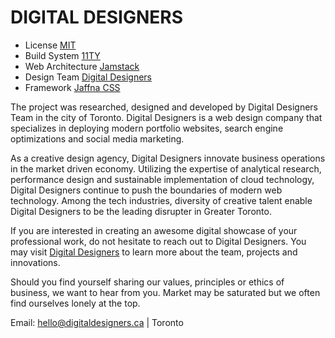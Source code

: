 # DIGITAL DESIGNERS

- License [MIT](https://kiri-vadivelu.ca/license.txt)
- Build System [11TY](https://11ty.dev/)
- Web Architecture [Jamstack](https://jamstack.org/)
- Design Team [Digital Designers](https://digitaldesigners.ca)
- Framework [Jaffna CSS](https://jaffna-css.netlify.app)

The project was researched, designed and developed by Digital Designers Team in the city of Toronto. Digital Designers is a web design company that specializes in deploying modern portfolio websites, search engine optimizations and social media marketing.

As a creative design agency, Digital Designers innovate business operations in the market driven economy. Utilizing the expertise of analytical research, performance design and sustainable implementation of cloud technology, Digital Designers continue to push the boundaries of modern web technology. Among the tech industries, diversity of creative talent enable Digital Designers to be the leading disrupter in Greater Toronto.

If you are interested in creating an awesome digital showcase of your professional work, do not hesitate to reach out to Digital Designers. You may visit [Digital Designers](https://digitaldesigners.ca) to learn more about the team, projects and innovations.

Should you find yourself sharing our values, principles or ethics of business, we want to hear from you. Market may be saturated but we often find ourselves lonely at the top.

Email: hello@digitaldesigners.ca | Toronto
